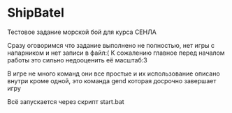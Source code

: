 # ShipBatel

Тестовое задание морской бой для курса СЕНЛА

Сразу оговоримся что задание выполнено не полностью, нет игры с напарником и нет записи в файл:( К сожалению главное перед началом работы это сильно недооценить её масштаб:3

В игре не много команд они все простые и их использование описано внутри кроме одной,
это команда   gend   которая досрочно завершает игру

Всё запускается через скрипт start.bat
